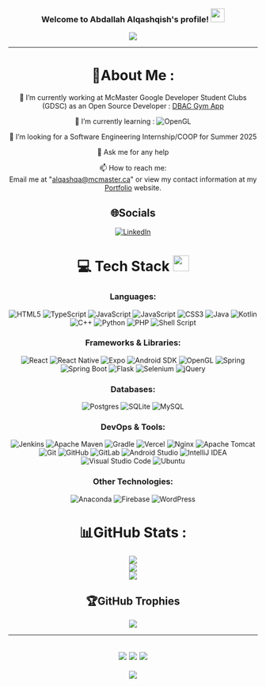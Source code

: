 <h3 align="center">
  Welcome to Abdallah Alqashqish's profile!
  <img src="https://media.giphy.com/media/hvRJCLFzcasrR4ia7z/giphy.gif" width="28">
</h3>
<p align="center">
  <a href="https://github.com/Sceptres"><img src="https://readme-typing-svg.herokuapp.com?color=%2336BCF7&center=true&vCenter=true&lines=Hi+%2C+welcome+to+my+Github+page;I+am+Abdallah+Alqashqish;Software+Engineering;and+Management+student;At+McMaster+University;Mobile+Dev;Web+Dev;Backend+Dev;"></a>
</p>

---
<div align="center">
  
# 💫About Me :
🔭 I’m currently working at McMaster Google Developer Student Clubs (GDSC) as an Open Source Developer : [DBAC Gym App](https://github.com/DSC-McMaster-U/DBAC-Companion-App)
  
🌱 I’m currently learning : ![OpenGL](https://img.shields.io/badge/OpenGL-FFFFFF?style=for-the-badge&logo=opengl) 

  💼 I’m looking for a Software Engineering Internship/COOP for Summer 2025

  💬 Ask me for any help

  📫 How to reach me:  
  Email me at "alqashqa@mcmaster.ca" or view my contact information at my <a href="https://sceptres.github.io/portfolio/">Portfolio</a> website.


## 🌐Socials
[![LinkedIn](https://img.shields.io/badge/Linkedin-blue?logo=linkedin)](https://ca.linkedin.com/in/abdallahalqashqish?trk=public_profile_browsemap)

# 💻 Tech Stack <img src="https://media2.giphy.com/media/QssGEmpkyEOhBCb7e1/giphy.gif?cid=ecf05e47a0n3gi1bfqntqmob8g9aid1oyj2wr3ds3mg700bl&rid=giphy.gif" width="32px">

### Languages:
![HTML5](https://img.shields.io/badge/html5-%23E34F26.svg?style=for-the-badge&logo=html5&logoColor=white) 
![TypeScript](https://img.shields.io/badge/TypeScript-3178C6?style=for-the-badge&logo=typescript&logoColor=white)
![JavaScript](https://img.shields.io/badge/javascript-%23323330.svg?style=for-the-badge&logo=javascript&logoColor=%23F7DF1E) 
![JavaScript](https://img.shields.io/badge/javascript-%23323330.svg?style=for-the-badge&logo=javascript&logoColor=%23F7DF1E) 
![CSS3](https://img.shields.io/badge/css3-%231572B6.svg?style=for-the-badge&logo=css3&logoColor=white) 
![Java](https://img.shields.io/badge/java-%23ED8B00.svg?style=for-the-badge&logo=openjdk&logoColor=white) 
![Kotlin](https://img.shields.io/badge/Kotlin-7F52FF?style=for-the-badge&logo=Kotlin&logoColor=white) 
![C++](https://img.shields.io/badge/c++-%2300599C.svg?style=for-the-badge&logo=c%2B%2B&logoColor=white) 
![Python](https://img.shields.io/badge/python-3670A0?style=for-the-badge&logo=python&logoColor=ffdd54) 
![PHP](https://img.shields.io/badge/php-%23777BB4.svg?style=for-the-badge&logo=php&logoColor=white) 
![Shell Script](https://img.shields.io/badge/shell_script-%23121011.svg?style=for-the-badge&logo=gnu-bash&logoColor=white) 

### Frameworks & Libraries:
![React](https://img.shields.io/badge/React-20232A?style=for-the-badge&logo=react&logoColor=61DAFB) 
![React Native](https://img.shields.io/badge/react_native-%2320232a.svg?style=for-the-badge&logo=react&logoColor=2361DAFB) 
![Expo](https://img.shields.io/badge/Expo-000020?style=for-the-badge&logo=expo&logoColor=white)
![Android SDK](https://img.shields.io/badge/Android-3DDC84?style=for-the-badge&logo=android&logoColor=white)
![OpenGL](https://img.shields.io/badge/OpenGL-FFFFFF?style=for-the-badge&logo=opengl) 
![Spring](https://img.shields.io/badge/spring-%236DB33F.svg?style=for-the-badge&logo=spring&logoColor=white)
![Spring Boot](https://img.shields.io/badge/Spring_Boot-6DB33F?style=for-the-badge&logo=spring-boot&logoColor=white)
![Flask](https://img.shields.io/badge/Flask-000000?style=for-the-badge&logo=flask&logoColor=white) 
![Selenium](https://img.shields.io/badge/-selenium-%43B02A?style=for-the-badge&logo=selenium&logoColor=white) 
![jQuery](https://img.shields.io/badge/jquery-%230769AD.svg?style=for-the-badge&logo=jquery&logoColor=white) 

### Databases:
![Postgres](https://img.shields.io/badge/postgres-%23316192.svg?style=for-the-badge&logo=postgresql&logoColor=white) 
![SQLite](https://img.shields.io/badge/sqlite-%2307405e.svg?style=for-the-badge&logo=sqlite&logoColor=white) 
![MySQL](https://img.shields.io/badge/mysql-4479A1.svg?style=for-the-badge&logo=mysql&logoColor=white) 

### DevOps & Tools:
![Jenkins](https://img.shields.io/badge/jenkins-%232C5263.svg?style=for-the-badge&logo=jenkins&logoColor=white) 
![Apache Maven](https://img.shields.io/badge/Apache%20Maven-C71A36?style=for-the-badge&logo=Apache%20Maven&logoColor=white) 
![Gradle](https://img.shields.io/badge/Gradle-02303A.svg?style=for-the-badge&logo=Gradle&logoColor=white) 
![Vercel](https://img.shields.io/badge/vercel-%23000000.svg?style=for-the-badge&logo=vercel&logoColor=white) 
![Nginx](https://img.shields.io/badge/nginx-%23009639.svg?style=for-the-badge&logo=nginx&logoColor=white) 
![Apache Tomcat](https://img.shields.io/badge/apache%20tomcat-%23F8DC75.svg?style=for-the-badge&logo=apache-tomcat&logoColor=black) 
![Git](https://img.shields.io/badge/git-%23F05033.svg?style=for-the-badge&logo=git&logoColor=white) 
![GitHub](https://img.shields.io/badge/github-%23121011.svg?style=for-the-badge&logo=github&logoColor=white) 
![GitLab](https://img.shields.io/badge/gitlab-%23181717.svg?style=for-the-badge&logo=gitlab&logoColor=white) 
![Android Studio](https://img.shields.io/badge/android%20studio-346ac1?style=for-the-badge&logo=android%20studio&logoColor=white) 
![IntelliJ IDEA](https://img.shields.io/badge/IntelliJIDEA-000000.svg?style=for-the-badge&logo=intellij-idea&logoColor=white) 
![Visual Studio Code](https://img.shields.io/badge/Visual%20Studio%20Code-0078d7.svg?style=for-the-badge&logo=visual-studio-code&logoColor=white) 
![Ubuntu](https://img.shields.io/badge/Ubuntu-E95420?style=for-the-badge&logo=ubuntu&logoColor=white) 

### Other Technologies:
![Anaconda](https://img.shields.io/badge/Anaconda-%2344A833.svg?style=for-the-badge&logo=anaconda&logoColor=white) 
![Firebase](https://img.shields.io/badge/firebase-ffca28?style=for-the-badge&logo=firebase&logoColor=black) 
![WordPress](https://img.shields.io/badge/WordPress-%23117AC9.svg?style=for-the-badge&logo=WordPress&logoColor=white)

# 📊GitHub Stats :
![](https://github-readme-stats-seven-teal-98.vercel.app/api?username=Sceptres&countPrivates=True&issues&show_icons=true&theme=radical)<br/>
![](https://github-readme-streak-stats.herokuapp.com/?user=Sceptres&theme=radical&hide_border=false)<br/>
![](https://github-readme-stats-seven-teal-98.vercel.app/api/top-langs/?username=Sceptres&layout=compact&theme=radical)

## 🏆GitHub Trophies
![](https://github-profile-trophy.vercel.app/?username=Sceptres&theme=discord&no-frame=false&no-bg=false&margin-w=4)

---
![](https://forthebadge.com/images/badges/powered-by-black-magic.svg)
![](http://ForTheBadge.com/images/badges/built-by-developers.svg)
![](https://forthebadge.com/images/badges/uses-brains.svg)
---
![](https://komarev.com/ghpvc/?username=Sceptres&color=fd428d)
</div>
